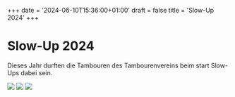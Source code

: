 +++
date = '2024-06-10T15:36:00+01:00'
draft = false
title = 'Slow-Up 2024'
+++

# Slow-Up 2024

Dieses Jahr durften die Tambouren des Tambourenvereins beim start Slow-Ups dabei sein.

![](http://tambourenarthgoldau.ch/wp-content/uploads/2024/06/STE_3871-1024x683.jpg)
![](http://tambourenarthgoldau.ch/wp-content/uploads/2024/06/STE_3934-1024x683.jpg)
![](http://tambourenarthgoldau.ch/wp-content/uploads/2024/06/STE_3944-1024x683.jpg)
